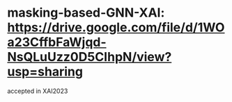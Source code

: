 # masking-based-GNN-XAI: https://drive.google.com/file/d/1WOa23CffbFaWjqd-NsQLuUzz0D5CIhpN/view?usp=sharing
accepted in XAI2023
